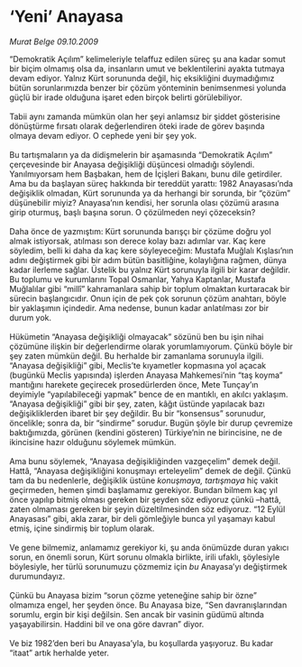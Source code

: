 # ‘Yeni’ Anayasa

*Murat Belge 09.10.2009*

<div class="taraf_structure_2col_1zq">
<div class="margen_n">



 <p>“Demokratik Açılım” kelimeleriyle telaffuz edilen süreç şu ana kadar somut bir biçim olmamış olsa da, insanların umut ve beklentilerini ayakta tutmaya devam ediyor. Yalnız Kürt sorununda değil, hiç eksikliğini duymadığımız bütün sorunlarımızda benzer bir çözüm yönteminin benimsenmesi yolunda güçlü bir irade olduğuna işaret eden birçok belirti görülebiliyor. <br/><br/>Tabii aynı zamanda mümkün olan her şeyi anlamsız bir şiddet gösterisine dönüştürme fırsatı olarak değerlendiren öteki irade de görev başında olmaya devam ediyor. O cephede yeni bir şey yok. <br/><br/>Bu tartışmaların ya da didişmelerin bir aşamasında “Demokratik Açılım” çerçevesinde bir Anayasa değişikliği düşüncesi olmadığı söylendi. Yanılmıyorsam hem Başbakan, hem de İçişleri Bakanı, bunu dile getirdiler. Ama bu da başlayan süreç hakkında bir tereddüt yarattı: 1982 Anayasası’nda değişiklik olmadan, Kürt sorununda ya da herhangi bir sorunda, bir “çözüm” düşünebilir miyiz? Anayasa’nın kendisi, her sorunla olası çözümü arasına girip oturmuş, başlı başına sorun. O çözülmeden neyi çözeceksin? <br/><br/>Daha önce de yazmıştım: Kürt sorununda barışçı bir çözüme doğru yol almak istiyorsak, atılması son derece kolay bazı adımlar var. Kaç kere söyledim, belli ki daha da kaç kere söyleyeceğim: Mustafa Muğlalı Kışlası’nın adını değiştirmek gibi bir adım bütün basitliğine, kolaylığına rağmen, dünya kadar ilerleme sağlar. Üstelik bu yalnız Kürt sorunuyla ilgili bir karar değildir. Bu toplumu ve kurumlarını Topal Osmanlar, Yahya Kaptanlar, Mustafa Muğlalılar gibi “millî” kahramanlara sahip bir toplum olmaktan kurtaracak bir sürecin başlangıcıdır. Onun için de pek çok sorunun çözüm anahtarı, böyle bir yaklaşımın içindedir. Ama nedense, bunun kadar anlatılması zor bir durum yok. <br/><br/>Hükümetin “Anayasa değişikliği olmayacak” sözünü ben bu işin nihai çözümüne ilişkin bir değerlendirme olarak yorumlamıyorum. Çünkü böyle bir şey zaten mümkün değil. Bu herhalde bir zamanlama sorunuyla ilgili. “Anayasa değişikliği” gibi, Meclis’te kıyametler kopmasına yol açacak (bugünkü Meclis yapısında) işlerden Anayasa Mahkemesi’nin “taş koyma” mantığını harekete geçirecek prosedürlerden önce, Mete Tunçay’ın deyimiyle “yapılabileceği yapmak” bence de en mantıklı, en akılcı yaklaşım. “Anayasa değişikliği” gibi bir şey, zaten, kâğıt üstünde yapılacak bazı değişikliklerden ibaret bir şey değildir. Bu bir “konsensus” sorunudur, öncelikle; sonra da, bir “sindirme” sorudur. Bugün şöyle bir durup çevremize baktığımızda, görünen (kendini gösteren) Türkiye’nin ne birincisine, ne de ikincisine hazır olduğunu söylemek mümkün. <br/><br/>Ama bunu söylemek, “Anayasa değişikliğinden vazgeçelim” demek değil. Hattâ, “Anayasa değişikliğini konuşmayı erteleyelim” demek de değil. Çünkü tam da bu nedenlerle, değişiklik üstüne <i>konuşmaya,</i> <i>tartışmaya</i> hiç vakit geçirmeden, hemen şimdi başlamamız gerekiyor. Bundan bilmem kaç yıl önce yapılıp bitmiş olması gereken bir şeyden söz ediyoruz çünkü –hattâ, zaten olmaması gereken bir şeyin düzeltilmesinden söz ediyoruz. “12 Eylül Anayasası” gibi, akla zarar, bir deli gömleğiyle bunca yıl yaşamayı kabul etmiş, içine sindirmiş bir toplum olarak. <br/><br/>Ve gene bilmemiz, anlamamız gerekiyor ki, şu anda önümüzde duran yakıcı sorun, en önemli sorun, Kürt sorunu olmakla birlikte, irili ufaklı, şöylesiyle böylesiyle, her türlü sorunumuzu çözmemiz için <i>bu</i> Anayasa’yı değiştirmek durumundayız. <br/><br/>Çünkü bu Anayasa bizim “sorun çözme yeteneğine sahip bir özne” olmamıza engel, her şeyden önce. Bu Anayasa bize, “Sen davranışlarından sorumlu, ergin bir kişi değilsin. Sen ancak bir vasinin güdümü altında yaşayabilirsin. Haddini bil ve ona göre davran” diyor. <br/><br/>Ve biz 1982’den beri bu Anayasa’yla, bu koşullarda yaşıyoruz. Bu kadar “itaat” artık herhalde yeter. </p>
<br/>
<br/>
<br/>



<br/>


<div id="taraf_not">
</div>

</div>


</div>
